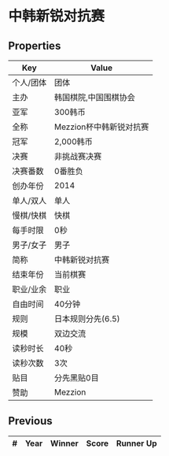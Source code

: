 # 中韩新锐对抗赛

## Properties

| Key | Value |
| --- | ----- |
| 个人/团体 | 团体 |
| 主办 | 韩国棋院,中国围棋协会 |
| 亚军 | 300韩币 |
| 全称 | Mezzion杯中韩新锐对抗赛 |
| 冠军 | 2,000韩币 |
| 决赛 | 非挑战赛决赛 |
| 决赛番数 | 0番胜负 |
| 创办年份 | 2014 |
| 单人/双人 | 单人 |
| 慢棋/快棋 | 快棋 |
| 每手时限 | 0秒 |
| 男子/女子 | 男子 |
| 简称 | 中韩新锐对抗赛 |
| 结束年份 | 当前棋赛 |
| 职业/业余 | 职业 |
| 自由时间 | 40分钟 |
| 规则 | 日本规则分先(6.5) |
| 规模 | 双边交流 |
| 读秒时长 | 40秒 |
| 读秒次数 | 3次 |
| 贴目 | 分先黑贴0目 |
| 赞助 | Mezzion |

## Previous

| # | Year | Winner | Score | Runner Up |
| --- | --- | --- | --- | --- |

